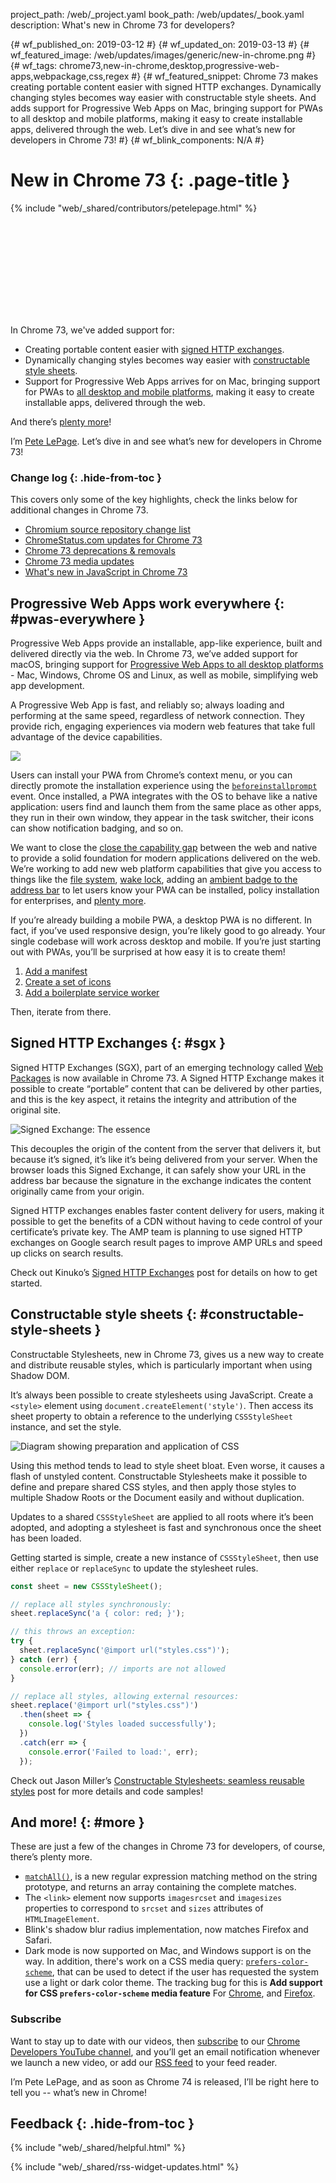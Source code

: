 project_path: /web/_project.yaml
book_path: /web/updates/_book.yaml
description: What's new in Chrome 73 for developers?

{# wf_published_on: 2019-03-12 #}
{# wf_updated_on: 2019-03-13 #}
{# wf_featured_image: /web/updates/images/generic/new-in-chrome.png #}
{# wf_tags: chrome73,new-in-chrome,desktop,progressive-web-apps,webpackage,css,regex #}
{# wf_featured_snippet: Chrome 73 makes creating portable content easier with signed HTTP exchanges. Dynamically changing styles becomes way easier with constructable style sheets. And adds support for Progressive Web Apps on Mac, bringing support for PWAs to all desktop and mobile platforms, making it easy to create installable apps, delivered through the web. Let’s dive in and see what’s new for developers in Chrome 73! #}
{# wf_blink_components: N/A #}

# New in Chrome 73 {: .page-title }

{% include "web/_shared/contributors/petelepage.html" %}

<div class="clearfix"></div>

<div class="video-wrapper">
  <iframe class="devsite-embedded-youtube-video" data-video-id="ksWDVurubwE"
          data-autohide="1" data-showinfo="0" frameborder="0" allowfullscreen>
  </iframe>
</div>

In Chrome 73, we've added support for:

* Creating portable content easier with [signed HTTP exchanges](#sgx).
* Dynamically changing styles becomes way easier with
  [constructable style sheets](#constructable-style-sheets).
* Support for Progressive Web Apps arrives for on Mac, bringing support for
  PWAs to [all desktop and mobile platforms](#pwas-everywhere), making it easy
  to create installable apps, delivered through the web.

And there’s [plenty more](#more)!

I’m [Pete LePage](https://mobile.twitter.com/petele). Let’s dive in and see
what’s new for developers in Chrome 73!

<div class="clearfix"></div>

### Change log {: .hide-from-toc }

This covers only some of the key highlights, check the links below for
additional changes in Chrome 73.

* [Chromium source repository change list](https://chromium.googlesource.com/chromium/src/+log/72.0.3626.82..73.0.3683.74)
* [ChromeStatus.com updates for Chrome 73](https://www.chromestatus.com/features#milestone%3D73)
* [Chrome 73 deprecations & removals](/web/updates/2019/02/chrome-73-deps-rems)
* [Chrome 73 media updates](/web/updates/2019/02/chrome-73-media-updates)
* [What's new in JavaScript in Chrome 73](https://v8.dev/blog/v8-release-73)

## Progressive Web Apps work everywhere {: #pwas-everywhere }

Progressive Web Apps provide an installable, app-like experience, built and
delivered directly via the web. In Chrome 73, we’ve added support for macOS,
bringing support for
[Progressive Web Apps to all desktop platforms](/web/progressive-web-apps/desktop) -
Mac, Windows, Chrome OS and Linux, as well as mobile, simplifying web app
development.

A Progressive Web App is fast, and reliably so; always loading and performing
at the same speed, regardless of network connection. They provide rich,
engaging experiences via modern web features that take full advantage of the
device capabilities.

<img src="/web/updates/images/2019/03/twitter-installed.jpg" class="attempt-right">

Users can install your PWA from Chrome’s context menu, or you can directly
promote the installation experience using the
[`beforeinstallprompt`](/web/fundamentals/app-install-banners/) event. Once
installed, a PWA integrates with the OS to behave like a native application:
users find and launch them from the same place as other apps, they run in
their own window, they appear in the task switcher, their icons can show
notification badging, and so on.

We want to close the [close the capability gap](/web/updates/capabilities)
between the web and native to provide a solid foundation for modern
applications delivered on the web. We’re working to add new web platform
capabilities that give you access to things like the
[file system](/web/updates/2018/11/writable-files),
[wake lock](/web/updates/2018/12/wakelock), adding an
[ambient badge to the address bar](https://bugs.chromium.org/p/chromium/issues/detail?id=782120)
to let users know your PWA can be installed, policy installation for enterprises,
and [plenty more](/web/updates/capabilities#in-flight).

If you’re already building a mobile PWA, a desktop PWA is no different. In fact,
if you’ve used responsive design, you’re likely good to go already. Your single
codebase will work across desktop and mobile. If you’re just starting out with
PWAs, you’ll be surprised at how easy it is to create them!

1. [Add a manifest](/web/fundamentals/web-app-manifest/)
2. [Create a set of icons](/web/fundamentals/web-app-manifest/#icons)
3. [Add a boilerplate service worker](/web/tools/workbox/)

Then, iterate from there.

<div class="clearfix"></div>

## Signed HTTP Exchanges {: #sgx }

Signed HTTP Exchanges (SGX), part of an emerging technology called
[Web Packages](https://github.com/WICG/webpackage) is now available in Chrome 73.
A Signed HTTP Exchange makes it possible to create “portable” content that can
be delivered by other parties, and this is the key aspect, it retains the
integrity and attribution of the original site.

<img src="/web/updates/images/2018/11/signed-exchanges.svg"
     alt="Signed Exchange: The essence" class="attempt-left">

This decouples the origin of the content from the server that delivers it,
but because it’s signed, it’s like it’s being delivered from your server.
When the browser loads this Signed Exchange, it can safely show your URL in the
address bar because the signature in the exchange indicates the content
originally came from your origin.

Signed HTTP exchanges enables faster content delivery for users, making it
possible to get the benefits of a CDN without having to cede control of your
certificate’s private key. The AMP team is planning to use signed HTTP
exchanges on Google search result pages to improve AMP URLs and speed up clicks
on search results.

Check out Kinuko’s [Signed HTTP Exchanges](/web/updates/2018/11/signed-exchanges)
post for details on how to get started.

<div class="clearfix"></div>

## Constructable style sheets {: #constructable-style-sheets }

Constructable Stylesheets, new in Chrome 73, gives us a new way to create and
distribute reusable styles, which is particularly important when using
Shadow DOM.

It’s always been possible to create stylesheets using JavaScript. Create a
`<style>` element using `document.createElement('style')`. Then access its
sheet property to obtain a reference to the underlying `CSSStyleSheet` instance,
and set the style.

<img src="/web/updates/images/2019/02/constructable-stylesheets/overview.png"
    alt="Diagram showing preparation and application of CSS"
    class="attempt-right">

Using this method tends to lead to style sheet bloat. Even worse, it causes a
flash of unstyled content. Constructable Stylesheets make it possible to define
and prepare shared CSS styles, and then apply those styles to multiple Shadow
Roots or the Document easily and without duplication.

Updates to a shared `CSSStyleSheet` are applied to all roots where it’s been
adopted, and adopting a stylesheet is fast and synchronous once the sheet has
been loaded.

Getting started is simple, create a new instance of `CSSStyleSheet`, then use
either `replace` or `replaceSync` to update the stylesheet rules.

<div class="clearfix"></div>

```js
const sheet = new CSSStyleSheet();

// replace all styles synchronously:
sheet.replaceSync('a { color: red; }');

// this throws an exception:
try {
  sheet.replaceSync('@import url("styles.css")');
} catch (err) {
  console.error(err); // imports are not allowed
}

// replace all styles, allowing external resources:
sheet.replace('@import url("styles.css")')
  .then(sheet => {
    console.log('Styles loaded successfully');
  })
  .catch(err => {
    console.error('Failed to load:', err);
  });
```

Check out Jason Miller’s
[Constructable Stylesheets: seamless reusable styles](/web/updates/2019/02/constructable-stylesheets)
post for more details and code samples!

<div class="clearfix"></div>

## And more! {: #more }

These are just a few of the changes in Chrome 73 for developers, of course,
there’s plenty more.

* [`matchAll()`](https://tc39.github.io/proposal-string-matchall/), is a new
  regular expression matching method on the string prototype, and returns an
  array containing the complete matches.
* The `<link>` element now supports `imagesrcset` and `imagesizes` properties
  to correspond to `srcset` and `sizes` attributes of `HTMLImageElement`.
* Blink's shadow blur radius implementation, now matches Firefox and Safari.
* Dark mode is now supported on Mac, and Windows support is on the way. In
  addition, there's work on a CSS media query:
  [`prefers-color-scheme`](https://drafts.csswg.org/mediaqueries-5/#prefers-color-scheme),
  that can be used to detect if the user has requested the system use a light
  or dark color theme. The tracking bug for this is
  **Add support for CSS `prefers-color-scheme` media feature**
  For [Chrome](https://bugs.chromium.org/p/chromium/issues/detail?id=889087),
  and [Firefox](https://bugzilla.mozilla.org/show_bug.cgi?id=1494034).

<div class="clearfix"></div>

### Subscribe

Want to stay up to date with our videos, then [subscribe](https://goo.gl/6FP1a5)
to our [Chrome Developers YouTube channel](https://www.youtube.com/user/ChromeDevelopers/),
and you’ll get an email notification whenever we launch a new video, or add our
[RSS feed](/web/shows/rss.xml) to your feed reader.

I’m Pete LePage, and as soon as Chrome 74 is released, I’ll be right
here to tell you -- what’s new in Chrome!

## Feedback {: .hide-from-toc }

{% include "web/_shared/helpful.html" %}

<div class="clearfix"></div>

{% include "web/_shared/rss-widget-updates.html" %}
